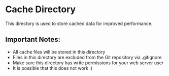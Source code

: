 # Cache Directory

This directory is used to store cached data for improved performance.

## Important Notes:

- All cache files will be stored in this directory
- Files in this directory are excluded from the Git repository via .gitignore
- Make sure this directory has write permissions for your web server user 
- It is possible that this does not work :(
